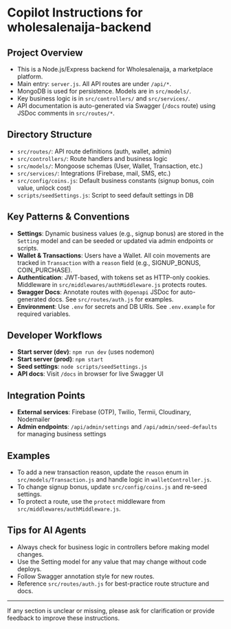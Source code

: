 # Copilot Instructions for wholesalenaija-backend

## Project Overview
- This is a Node.js/Express backend for Wholesalenaija, a marketplace platform.
- Main entry: `server.js`. All API routes are under `/api/*`.
- MongoDB is used for persistence. Models are in `src/models/`.
- Key business logic is in `src/controllers/` and `src/services/`.
- API documentation is auto-generated via Swagger (`/docs` route) using JSDoc comments in `src/routes/*`.

## Directory Structure
- `src/routes/`: API route definitions (auth, wallet, admin)
- `src/controllers/`: Route handlers and business logic
- `src/models/`: Mongoose schemas (User, Wallet, Transaction, etc.)
- `src/services/`: Integrations (Firebase, mail, SMS, etc.)
- `src/config/coins.js`: Default business constants (signup bonus, coin value, unlock cost)
- `scripts/seedSettings.js`: Script to seed default settings in DB

## Key Patterns & Conventions
- **Settings**: Dynamic business values (e.g., signup bonus) are stored in the `Setting` model and can be seeded or updated via admin endpoints or scripts.
- **Wallet & Transactions**: Users have a Wallet. All coin movements are tracked in `Transaction` with a `reason` field (e.g., SIGNUP_BONUS, COIN_PURCHASE).
- **Authentication**: JWT-based, with tokens set as HTTP-only cookies. Middleware in `src/middlewares/authMiddleware.js` protects routes.
- **Swagger Docs**: Annotate routes with `@openapi` JSDoc for auto-generated docs. See `src/routes/auth.js` for examples.
- **Environment**: Use `.env` for secrets and DB URIs. See `.env.example` for required variables.

## Developer Workflows
- **Start server (dev)**: `npm run dev` (uses nodemon)
- **Start server (prod)**: `npm start`
- **Seed settings**: `node scripts/seedSettings.js`
- **API docs**: Visit `/docs` in browser for live Swagger UI

## Integration Points
- **External services**: Firebase (OTP), Twilio, Termii, Cloudinary, Nodemailer
- **Admin endpoints**: `/api/admin/settings` and `/api/admin/seed-defaults` for managing business settings

## Examples
- To add a new transaction reason, update the `reason` enum in `src/models/Transaction.js` and handle logic in `walletController.js`.
- To change signup bonus, update `src/config/coins.js` and re-seed settings.
- To protect a route, use the `protect` middleware from `src/middlewares/authMiddleware.js`.

## Tips for AI Agents
- Always check for business logic in controllers before making model changes.
- Use the Setting model for any value that may change without code deploys.
- Follow Swagger annotation style for new routes.
- Reference `src/routes/auth.js` for best-practice route structure and docs.

---
If any section is unclear or missing, please ask for clarification or provide feedback to improve these instructions.
